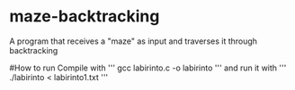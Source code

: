 # maze-backtracking
A program that receives a "maze" as input and traverses it through backtracking

#How to run
Compile with ''' gcc labirinto.c -o labirinto ''' and run it with ''' ./labirinto < labirinto1.txt '''
